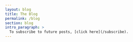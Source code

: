 ```yaml
---
layout: blog
title: The Blog
permalink: /blog
section: blog
intro_paragraph: >
  To subscribe to future posts, [click here](/subscribe).
---
```

